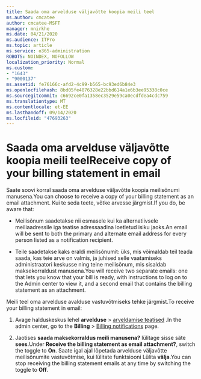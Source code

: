 ```yaml
---
title: Saada oma arvelduse väljavõtte koopia meili teel
ms.author: cmcatee
author: cmcatee-MSFT
manager: mnirkhe
ms.date: 04/21/2020
ms.audience: ITPro
ms.topic: article
ms.service: o365-administration
ROBOTS: NOINDEX, NOFOLLOW
localization_priority: Normal
ms.custom:
- "1643"
- "9000137"
ms.assetid: fe76166c-afd2-4c99-b565-bc93ed6b84e3
ms.openlocfilehash: 8bd05fe4876328e22bbd614a1e6b3ee95338c0ce
ms.sourcegitcommit: c6692ce0fa1358ec3529e59ca0ecdfdea4cdc759
ms.translationtype: MT
ms.contentlocale: et-EE
ms.lasthandoff: 09/14/2020
ms.locfileid: "47693263"
---
```

# <a name="receive-copy-of-your-billing-statement-in-email"></a><span data-ttu-id="fd433-102">Saada oma arvelduse väljavõtte koopia meili teel</span><span class="sxs-lookup"><span data-stu-id="fd433-102">Receive copy of your billing statement in email</span></span>

<span data-ttu-id="fd433-103">Saate soovi korral saada oma arvelduse väljavõtte koopia meilisõnumi manusena.</span><span class="sxs-lookup"><span data-stu-id="fd433-103">You can choose to receive a copy of your billing statement as an email attachment.</span></span> <span data-ttu-id="fd433-104">Kui te seda teete, võtke arvesse järgmist.</span><span class="sxs-lookup"><span data-stu-id="fd433-104">If you do, be aware that:</span></span>
  
- <span data-ttu-id="fd433-105">Meilisõnum saadetakse nii esmasele kui ka alternatiivsele meiliaadressile iga teatise adressaadina loetletud isiku jaoks.</span><span class="sxs-lookup"><span data-stu-id="fd433-105">An email will be sent to both the primary and alternate email address for every person listed as a notification recipient.</span></span>

- <span data-ttu-id="fd433-106">Teile saadetakse kaks eraldi meilisõnumit: üks, mis võimaldab teil teada saada, kas teie arve on valmis, ja juhised selle vaatamiseks administraatori keskusse ning teine meilisõnum, mis sisaldab maksekorraldust manusena.</span><span class="sxs-lookup"><span data-stu-id="fd433-106">You will receive two separate emails: one that lets you know that your bill is ready, with instructions to log on to the Admin center to view it, and a second email that contains the billing statement as an attachment.</span></span>

<span data-ttu-id="fd433-107">Meili teel oma arvelduse avalduse vastuvõtmiseks tehke järgmist.</span><span class="sxs-lookup"><span data-stu-id="fd433-107">To receive your billing statement in email:</span></span>
  
1. <span data-ttu-id="fd433-108">Avage halduskeskus lehel **arvelduse** \> [arveldamise teatised](https://go.microsoft.com/fwlink/p/?linkid=853212) .</span><span class="sxs-lookup"><span data-stu-id="fd433-108">In the admin center, go to the **Billing** \> [Billing notifications](https://go.microsoft.com/fwlink/p/?linkid=853212) page.</span></span>

2. <span data-ttu-id="fd433-109">Jaotises **saada maksekorraldus meili manusena?** lülitage sisse säte **sees**.</span><span class="sxs-lookup"><span data-stu-id="fd433-109">Under **Receive the billing statement as email attachment?**, switch the toggle to **On**.</span></span> <span data-ttu-id="fd433-110">Saate igal ajal lõpetada arvelduse väljavõtte meilisõnumite vastuvõtmise, kui lülitate funktsiooni Lülita **välja**.</span><span class="sxs-lookup"><span data-stu-id="fd433-110">You can stop receiving the billing statement emails at any time by switching the toggle to **Off**.</span></span>